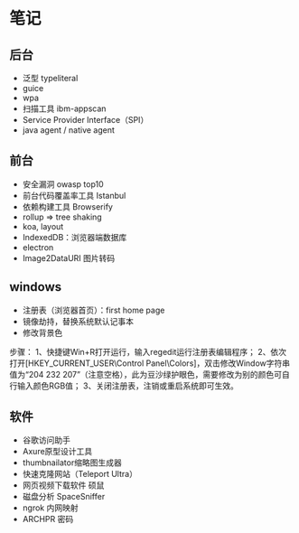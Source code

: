 # 笔记

## 后台

* 泛型 typeliteral 
* guice
* wpa
* 扫描工具 ibm-appscan
* Service Provider Interface（SPI）
* java agent / native agent


## 前台 

* 安全漏洞 owasp top10
* 前台代码覆盖率工具 Istanbul 
* 依赖构建工具 Browserify
* rollup => tree shaking
* koa, layout
* IndexedDB：浏览器端数据库
* electron
* Image2DataURI 图片转码

## windows
* 注册表（浏览器首页）：first home page
* 镜像劫持，替换系统默认记事本
* 修改背景色

步骤：  1、快捷键Win+R打开运行，输入regedit运行注册表编辑程序；  2、依次打开[HKEY_CURRENT_USER\Control Panel\Colors]，双击修改Window字符串值为“204 232 207”（注意空格），此为豆沙绿护眼色，需要修改为别的颜色可自行输入颜色RGB值；  3、关闭注册表，注销或重启系统即可生效。

## 软件

* 谷歌访问助手
* Axure原型设计工具
* thumbnailator缩略图生成器
* 快速克隆网站（Teleport Ultra）
* 网页视频下载软件 硕鼠
* 磁盘分析 SpaceSniffer
* ngrok 内网映射
* ARCHPR 密码

